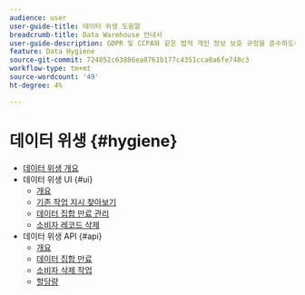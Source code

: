 ```yaml
---
audience: user
user-guide-title: 데이터 위생 도움말
breadcrumb-title: Data Warehouse 안내서
user-guide-description: GDPR 및 CCPA와 같은 법적 개인 정보 보호 규정을 준수하도록 소비자 데이터 요청을 관리합니다.
feature: Data Hygiene
source-git-commit: 724852c63886ea8761b177c4351cca8a6fe748c3
workflow-type: tm+mt
source-wordcount: '49'
ht-degree: 4%

---
```



# 데이터 위생 {#hygiene}

* [데이터 위생 개요](./home.md)
* 데이터 위생 UI {#ui}
   * [개요](./ui/overview.md)
   * [기존 작업 지시 찾아보기](./ui/browse.md)
   * [데이터 집합 만료 관리](./ui/dataset-expiration.md)
   * [소비자 레코드 삭제](./ui/delete-consumer.md)
* 데이터 위생 API {#api}
   * [개요](./api/overview.md)
   * [데이터 집합 만료](./api/dataset-expiration.md)
   * [소비자 삭제 작업](./api/jobs.md)
   * [할당량](./api/quota.md)
